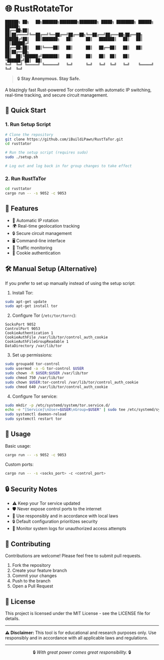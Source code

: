 # 🌐 RustRotateTor

```
██████╗ ██╗   ██╗███████╗████████╗████████╗ █████╗ ████████╗ ██████╗ ██████╗ 
██╔══██╗██║   ██║██╔════╝╚══██╔══╝╚══██╔══╝██╔══██╗╚══██╔══╝██╔═══██╗██╔══██╗
██████╔╝██║   ██║███████╗   ██║      ██║   ███████║   ██║   ██║   ██║██████╔╝
██╔══██╗██║   ██║╚════██║   ██║      ██║   ██╔══██║   ██║   ██║   ██║██╔══██╗
██║  ██║╚██████╔╝███████║   ██║      ██║   ██║  ██║   ██║   ╚██████╔╝██║  ██║
╚═╝  ╚═╝ ╚═════╝ ╚══════╝   ╚═╝      ╚═╝   ╚═╝  ╚═╝   ╚═╝    ╚═════╝ ╚═╝  ╚═╝
```

> 🔒 **Stay Anonymous. Stay Safe.**

A blazingly fast Rust-powered Tor controller with automatic IP switching, real-time tracking, and secure circuit management.

## 🚀 Quick Start

### 1. Run Setup Script
```bash
# Clone the repository
git clone https://github.com/iBuildiPawn/RustTaTor.git
cd rusttator

# Run the setup script (requires sudo)
sudo ./setup.sh

# Log out and log back in for group changes to take effect
```

### 2. Run RustTaTor
```bash
cd rusttator
cargo run -- -s 9052 -c 9053
```

## 🚀 Features

- 🔄 Automatic IP rotation
- 🌍 Real-time geolocation tracking
- 🔒 Secure circuit management
- 🖥️ Command-line interface
- 🚦 Traffic monitoring
- 🔐 Cookie authentication

## 🛠️ Manual Setup (Alternative)

If you prefer to set up manually instead of using the setup script:

1. Install Tor:
```bash
sudo apt-get update
sudo apt-get install tor
```

2. Configure Tor (`/etc/tor/torrc`):
```
SocksPort 9052
ControlPort 9053
CookieAuthentication 1
CookieAuthFile /var/lib/tor/control_auth_cookie
CookieAuthFileGroupReadable 1
DataDirectory /var/lib/tor
```

3. Set up permissions:
```bash
sudo groupadd tor-control
sudo usermod -a -G tor-control $USER
sudo chown -R $USER:$USER /var/lib/tor
sudo chmod 750 /var/lib/tor
sudo chown $USER:tor-control /var/lib/tor/control_auth_cookie
sudo chmod 640 /var/lib/tor/control_auth_cookie
```

4. Configure Tor service:
```bash
sudo mkdir -p /etc/systemd/system/tor.service.d/
echo -e "[Service]\nUser=$USER\nGroup=$USER" | sudo tee /etc/systemd/system/tor.service.d/override.conf
sudo systemctl daemon-reload
sudo systemctl restart tor
```

## 🔧 Usage

Basic usage:
```bash
cargo run -- -s 9052 -c 9053
```

Custom ports:
```bash
cargo run -- -s <socks_port> -c <control_port>
```

## 🔒 Security Notes

- ⚠️ Keep your Tor service updated
- 🛡️ Never expose control ports to the internet
- 📜 Use responsibly and in accordance with local laws
- 🔒 Default configuration prioritizes security
- 📜 Monitor system logs for unauthorized access attempts

## 🤝 Contributing

Contributions are welcome! Please feel free to submit pull requests.

1. Fork the repository
2. Create your feature branch
3. Commit your changes
4. Push to the branch
5. Open a Pull Request

## 📜 License

This project is licensed under the MIT License - see the LICENSE file for details.

---

**⚠️ Disclaimer:** This tool is for educational and research purposes only. Use responsibly and in accordance with all applicable laws and regulations.

---
<div align="center">
🔒 <i>With great power comes great responsibility.</i> 🔒
</div> 